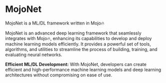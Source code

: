 # MojoNet
MojoNet is a ML/DL framework written in Mojo🔥

MojoNet is an advanced deep learning framework that seamlessly integrates with Mojo🔥, enhancing its capabilities to develop and deploy machine learning models efficiently. 
It provides a powerful set of tools, algorithms, and utilities to streamline the process of building, training, and evaluating neural networks.

**Efficient ML/DL Development:** With MojoNet, developers can create efficient and high-performance machine learning models and deep learning architectures without compromising on ease of use.
